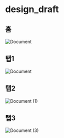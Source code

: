 
# design_draft

## 홈
![Document](https://user-images.githubusercontent.com/87259219/229303697-530f8e1d-2b61-4290-bf91-38aac40c8cc3.png)

## 탭1
![Document](https://user-images.githubusercontent.com/87259219/229305377-03dd6c78-3e92-42b4-9149-5441984680e3.png)

## 탭2
![Document (1)](https://user-images.githubusercontent.com/87259219/229305380-43bda72d-3995-4b60-a67f-9374f7be7360.png)

## 탭3
![Document (3)](https://user-images.githubusercontent.com/87259219/229303700-19e7e83f-06a5-49f0-a68f-7512f57df0e0.png)
